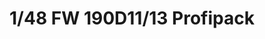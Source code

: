 ---
layout: product
title: "1/48 FW 190D11/13 Profipack"
price: "4400" 
desc: "Maketa"
img_path: "/assets/img/8185.webp"
brand: "EDUARD"
available: true
special_offer: false
new: true
soon: false
cat: "010000"
subcat: "010400"
subsubcat: "00"
sifra: "8185"
popular: false
spec: false
---